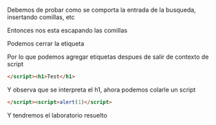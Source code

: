 
Debemos de probar como se comporta la entrada de la busqueda, insertando comillas, etc

Entonces nos esta escapando las comillas

Podemos cerrar la etiqueta <script> con </script>

Por lo que podemos agregar etiquetas despues de salir de contexto de script

```html
</script><h1>Test</h1>
```

Y observa que se interpreta el h1, ahora podemos colarle un script

```html
</script><script>alert(1)</script>
```

Y tendremos el laboratorio resuelto
